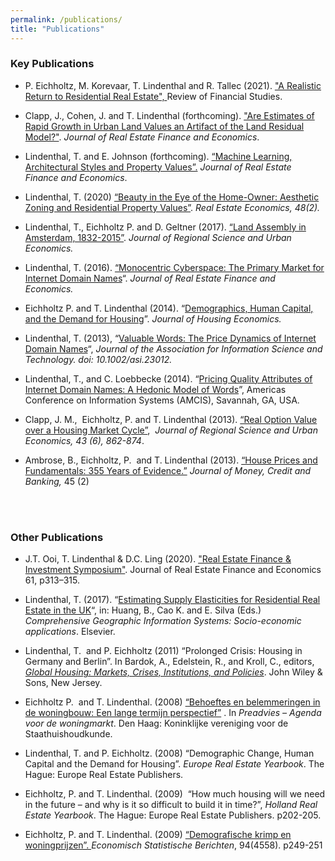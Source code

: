 ```yaml
---
permalink: /publications/
title: "Publications"
---
```


### Key Publications
<ul>
	<li>
	<p>P. Eichholtz, M. Korevaar, T. Lindenthal and R. Tallec (2021). <a href="https://papers.ssrn.com/sol3/papers.cfm?abstract_id=3549278">"A Realistic Return to Residential Real Estate", </a>Review of Financial Studies.</p>
	</li>
	<li>
	<p>Clapp, J., Cohen, J. and T. Lindenthal (forthcoming). <a href="/assets/papers/Clapp-Cohen-Lindenthal-JREFE-2021.pdf">"Are Estimates of Rapid Growth in Urban Land Values an Artifact of the Land Residual Model?"</a>. <em>Journal of Real Estate Finance and Economics</em>.</p>
	</li>
	<li>
	<p>Lindenthal, T. and E. Johnson (forthcoming). <span class="pl-s"><a class="external-link" href="https://papers.ssrn.com/sol3/papers.cfm?abstract_id=3618293" target="_self"><span>“</span>Machine Learning, Architectural Styles and Property Values”.</a></span> <em>Journal of Real Estate Finance and Economics</em>.</p>
	</li>
	<li>
	<p>Lindenthal, T. (2020) <a class="external-link" href="http://onlinelibrary.wiley.com/doi/10.1111/1540-6229.12204/abstract" target="_self" title="">“Beauty in the Eye of the Home-Owner: Aesthetic Zoning and Residential Property Values”</a>. <em>Real Estate Economics, 48(2).</em></p>
	</li>
	<li>
	<p>Lindenthal, T., Eichholtz P. and D. Geltner (2017). <a class="external-link" href="http://www.sciencedirect.com/science/article/pii/S0166046216301922" target="_self" title="">“Land Assembly in Amsterdam, 1832-2015”</a>. <em>Journal of Regional Science and Urban Economics.</em></p>
	</li>
	<li>
	<p>Lindenthal, T. (2016). <a href="http://link.springer.com/article/10.1007/s11146-016-9547-2/fulltext.html" target="_self">“Monocentric Cyberspace: The Primary Market for Internet Domain Names</a>“. <em>Journal of Real Estate Finance and Economics.</em></p>
	</li>
	<li>
	<p>Eichholtz P. and T. Lindenthal (2014). “<a class="external-link" href="http://www.sciencedirect.com/science/article/pii/S1051137714000321" target="_self" title="">Demographics, Human Capital, and the Demand for Housing</a>”. <em>Journal of Housing Economics.</em></p>
	</li>
	<li>
	<p>Lindenthal, T. (2013), “<a class="external-link" href="http://onlinelibrary.wiley.com/doi/10.1002/asi.23012/abstract" target="_self" title="">Valuable Words: The Price Dynamics of Internet Domain Names</a>“, <em>Journal of the Association for Information Science and Technology. doi: 10.1002/asi.23012.</em></p>
	</li>
	<li>
	<p>Lindenthal, T., and C. Loebbecke (2014). “<a class="external-link" href="http://aisel.aisnet.org/cgi/viewcontent.cgi?article=1068&amp;context=amcis2014" target="_self" title="">Pricing Quality Attributes of Internet Domain Names: A Hedonic Model of Words</a>”, Americas Conference on Information Systems (AMCIS), Savannah, GA, USA.</p>
	</li>
	<li>
	<p>Clapp, J. M.,&nbsp; Eichholtz, P. and T. Lindenthal (2013). <a class="external-link" href="http://www.sciencedirect.com/science/article/pii/S0166046213000616" target="_self" title="">“Real Option Value over a Housing Market Cycle”</a>,&nbsp; <em>Journal of Regional Science and Urban Economics, 43 (6), 862-874</em>.</p>
	</li>
	<li>
	<p>Ambrose, B., Eichholtz, P.&nbsp; and T. Lindenthal (2013). <a href="http://onlinelibrary.wiley.com/doi/10.1111/jmcb.12011/abstract">“House Prices and Fundamentals: 355 Years of Evidence.”</a> <em>Journal of Money, Credit and Banking, </em>45 (2)<br>
	&nbsp;</p>
	</li>
</ul>

<p>&nbsp;</p>

### Other Publications

<ul>
	<li>
	<p>J.T. Ooi, T. Lindenthal &amp; D.C. Ling (2020). <a class="external-link" href="https://doi.org/10.1007/s11146-020-09781-6">"Real Estate Finance &amp; Investment Symposium"</a>. Journal of Real Estate Finance and Economics 61, p313–315.</p>
	</li>
	<li>
	<p>Lindenthal, T. (2017). “<a class="external-link" href="http://www.sciencedirect.com/science/article/pii/B9780124095489096822" target="_self" title="">Estimating Supply Elasticities for Residential Real Estate in the UK</a>“, in: Huang, B., Cao K. and E. Silva (Eds.) <em>Comprehensive Geographic Information Systems: Socio-economic applications</em>. Elsevier.</p>
	</li>
	<li>
	<p>Lindenthal, T.&nbsp; and P. Eichholtz (2011) “Prolonged Crisis: Housing in Germany and Berlin”. In Bardok, A., Edelstein, R., and Kroll, C., editors, <em><a href="http://www.wiley.com/WileyCDA/WileyTitle/productCd-0470647140.html">Global Housing: Markets, Crises, Institutions, and Policies</a></em>. John Wiley &amp; Sons, New Jersey.</p>
	</li>
	<li>
	<p>Eichholtz P.&nbsp; and T. Lindenthal. (2008) <a href="http://www.kvsweb.nl/nl/webmanager/userfiles/file/Preadviezen%202008.pdf">“Behoeftes en belemmeringen in de woningbouw: Een lange termijn perspectief”</a> . In <em>Preadvies – Agenda voor de woningmarkt</em>. Den Haag: Koninklijke vereniging voor de Staathuishoudkunde.</p>
	</li>
	<li>
	<p>Lindenthal, T. and P. Eichholtz. (2008) “Demographic Change, Human Capital and the Demand for Housing”. <em>Europe Real Estate Yearbook</em>. The Hague: Europe Real Estate Publishers.</p>
	</li>
	<li>
	<p>Eichholtz, P. and T. Lindenthal. (2009)&nbsp; “How much housing will we need in the future – and why is it so difficult to build it in time?”, <em>Holland Real Estate Yearbook</em>. The Hague: Europe Real Estate Publishers. p202-205.</p>
	</li>
	<li>Eichholtz, P. and T. Lindenthal. (2009) <a href="http://esbonline.sdu.nl/esb/esb/archief/abbo1/toonartikel1.jsp?di=474631">“Demografische krimp en woningprijzen”. </a><em>Economisch Statistische Berichten</em>, 94(4558). p249-251</li>
</ul>
